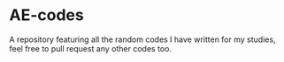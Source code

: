 # AE-codes
A repository featuring all the random codes I have written for my studies, feel free to pull request any other codes too. 
